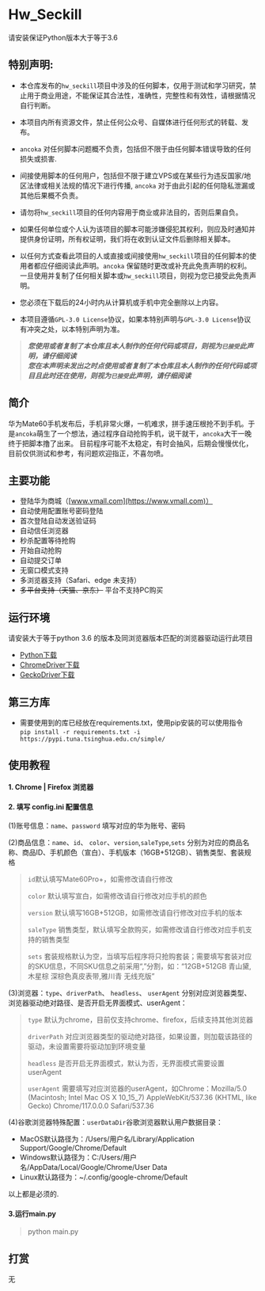 # Hw_Seckill
请安装保证Python版本大于等于3.6

## 特别声明:

* 本仓库发布的`hw_seckill`项目中涉及的任何脚本，仅用于测试和学习研究，禁止用于商业用途，不能保证其合法性，准确性，完整性和有效性，请根据情况自行判断。

* 本项目内所有资源文件，禁止任何公众号、自媒体进行任何形式的转载、发布。

* `ancoka` 对任何脚本问题概不负责，包括但不限于由任何脚本错误导致的任何损失或损害.

* 间接使用脚本的任何用户，包括但不限于建立VPS或在某些行为违反国家/地区法律或相关法规的情况下进行传播, `ancoka` 对于由此引起的任何隐私泄漏或其他后果概不负责。

* 请勿将`hw_seckill`项目的任何内容用于商业或非法目的，否则后果自负。

* 如果任何单位或个人认为该项目的脚本可能涉嫌侵犯其权利，则应及时通知并提供身份证明，所有权证明，我们将在收到认证文件后删除相关脚本。

* 以任何方式查看此项目的人或直接或间接使用`hw_seckill`项目的任何脚本的使用者都应仔细阅读此声明。`ancoka` 保留随时更改或补充此免责声明的权利。一旦使用并复制了任何相关脚本或`hw_seckill`项目，则视为您已接受此免责声明。
  
* 您必须在下载后的24小时内从计算机或手机中完全删除以上内容。  
  
* 本项目遵循`GPL-3.0 License`协议，如果本特别声明与`GPL-3.0 License`协议有冲突之处，以本特别声明为准。

> ***您使用或者复制了本仓库且本人制作的任何代码或项目，则视为`已接受`此声明，请仔细阅读***  
> ***您在本声明未发出之时点使用或者复制了本仓库且本人制作的任何代码或项目且此时还在使用，则视为`已接受`此声明，请仔细阅读***

## 简介
华为Mate60手机发布后，手机非常火爆，一机难求，拼手速压根抢不到手机。于是`ancoka`萌生了一个想法，通过程序自动抢购手机，说干就干，`ancoka`大干一晚终于把脚本撸了出来。
目前程序可能不太稳定，有时会抽风，后期会慢慢优化，目前仅供测试和参考，有问题欢迎指正，不喜勿喷。

## 主要功能

- 登陆华为商城（[www.vmall.com](https://www.vmall.com)）
- 自动使用配置账号密码登陆
- 首次登陆自动发送验证码
- 自动信任浏览器
- 秒杀配置等待抢购
- 开始自动抢购
- 自动提交订单
- 无窗口模式支持
- 多浏览器支持（Safari、edge 未支持）
- <del>多平台支持（天猫、京东）</del> 平台不支持PC购买

## 运行环境
请安装大于等于python 3.6 的版本及同浏览器版本匹配的浏览器驱动运行此项目

- [Python下载](https://www.python.org/)
- [ChromeDriver下载](https://sites.google.com/chromium.org/driver/downloads)
- [GeckoDriver下载](https://github.com/mozilla/geckodriver/releases)

## 第三方库

- 需要使用到的库已经放在requirements.txt，使用pip安装的可以使用指令  
`pip install -r requirements.txt -i https://pypi.tuna.tsinghua.edu.cn/simple/`


## 使用教程  
#### 1. Chrome | Firefox 浏览器
#### 2. 填写 config.ini 配置信息 
(1)账号信息：`name`、`password` 填写对应的华为账号、密码

(2)商品信息：`name`、`id`、 `color`、`version`,`saleType`,`sets` 分别为对应的商品名称、商品ID、手机颜色（宣白）、手机版本（16GB+512GB）、销售类型、套装规格

> `id`默认填写Mate60Pro+，如需修改请自行修改
> 
> `color` 默认填写宣白，如需修改请自行修改对应手机的颜色
> 
> `version` 默认填写16GB+512GB，如需修改请自行修改对应手机的版本
> 
> `saleType` 销售类型，默认填写全款购买，如需修改请自行修改对应手机支持的销售类型
> 
> `sets` 套装规格默认为空，当填写后程序将只抢购套装；需要填写套装对应的SKU信息，不同SKU信息之前采用“,”分割，如：“12GB+512GB 青山黛,木星棕 深棕色真皮表带,雅川青 无线充版”


(3)浏览器：`type`、`driverPath`、 `headless`、 `userAgent` 分别对应浏览器类型、浏览器驱动绝对路径、是否开启无界面模式、userAgent：

> `type` 默认为chrome，目前仅支持chrome、firefox，后续支持其他浏览器
> 
> `driverPath` 对应浏览器类型的驱动绝对路径，如果设置，则加载该路径的驱动，未设置需要将驱动加到环境变量
> 
> `headless` 是否开启无界面模式，默认为否，无界面模式需要设置userAgent
> 
> `userAgent` 需要填写对应浏览器的userAgent，如Chrome：Mozilla/5.0 (Macintosh; Intel Mac OS X 10_15_7) AppleWebKit/537.36 (KHTML, like Gecko) Chrome/117.0.0.0 Safari/537.36


(4)谷歌浏览器特殊配置：`userDataDir`谷歌浏览器默认用户数据目录：
- MacOS默认路径为：/Users/用户名/Library/Application Support/Google/Chrome/Default
- Windows默认路径为：C:/Users/用户名/AppData/Local/Google/Chrome/User Data
- Linux默认路径为：~/.config/google-chrome/Default

以上都是必须的.


#### 3.运行main.py 
> python main.py

## 打赏 
无